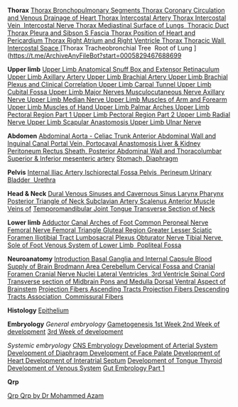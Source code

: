 **Thorax**
[Thorax Bronchopulmonary Segments ](https://t.me/ArchiveAnyFileBot?start=7315401856897081)
[Thorax Coronary Circulation and Venous Drainage of Heart ](https://t.me/ArchiveAnyFileBot?start=0425091710029720)
[Thorax Intercostal Artery ](https://t.me/ArchiveAnyFileBot?start=0879793594680444)
[Thorax Intercostal Vein  Intercostal Nerve ](https://t.me/ArchiveAnyFileBot?start=7324839784689574)
[Thorax Mediastinal Surface of Lungs  Thoracic Duct ](https://t.me/ArchiveAnyFileBot?start=1074533719727960)
[Thorax Pleura and Sibson S Fascia ](https://t.me/ArchiveAnyFileBot?start=9470564498493229)
[Thorax Position of Heart and Pericardium ](https://t.me/ArchiveAnyFileBot?start=3190173338896515)
[Thorax Right Atrium and Right Ventricle ](https://t.me/ArchiveAnyFileBot?start=5302313735513815)
[Thorax Thoracic Wall  Intercostal Space ](https://t.me/ArchiveAnyFileBot?start=2203590519019530)
[Thorax Tracheobronchial Tree  Root of Lung ](https://t.me/ArchiveAnyFileBot?start=0005829467688699

**Upper limb**
[Upper Limb Anatomical Snuff Box and Extensor Retinaculum ](https://t.me/ArchiveAnyFileBot?start=6362851128906629)
[Upper Limb Axillary Artery ](https://t.me/ArchiveAnyFileBot?start=1056997080407716)
[Upper Limb Brachial Artery ](https://t.me/ArchiveAnyFileBot?start=9017857181295925)
[Upper Limb Brachial Plexus and Clinical Correlation ](https://t.me/ArchiveAnyFileBot?start=9345162418881676)
[Upper Limb Carpal Tunnel ](https://t.me/ArchiveAnyFileBot?start=7523551977335837)
[Upper Limb Cubital Fossa ](https://t.me/ArchiveAnyFileBot?start=5802236840779566)
[Upper Limb Major Nerves Musculocutaneous Nerve Axillary Nerve ](https://t.me/ArchiveAnyFileBot?start=3852781671945987)
[Upper Limb Median Nerve ](https://t.me/ArchiveAnyFileBot?start=9751894582191774)
[Upper Limb Muscles of Arm and Forearm ](https://t.me/ArchiveAnyFileBot?start=6736821398418486)
[Upper Limb Muscles of Hand ](https://t.me/ArchiveAnyFileBot?start=9547366736142368)
[Upper Limb Palmar Arches ](https://t.me/ArchiveAnyFileBot?start=5595079021948597)
[Upper Limb Pectoral Region Part 1 ](https://t.me/ArchiveAnyFileBot?start=7876185147451118)
[Upper Limb Pectoral Region Part 2 ](https://t.me/ArchiveAnyFileBot?start=3938424599200342)
[Upper Limb Radial Nerve ](https://t.me/ArchiveAnyFileBot?start=6587098697596474)
[Upper Limb Scapular Anastomosis ](https://t.me/ArchiveAnyFileBot?start=2014873296436313)
[Upper Limb Ulnar Nerve ](https://t.me/ArchiveAnyFileBot?start=4420831873396389)

**Abdomen**
[Abdominal Aorta - Celiac Trunk ](https://t.me/ArchiveAnyFileBot?start=7008757209156461)
[Anterior Abdominal Wall and Inguinal Canal ](https://t.me/ArchiveAnyFileBot?start=7495719120084727)
[Portal Vein, Portocaval Anastomosis ](https://t.me/ArchiveAnyFileBot?start=2155599642582756)
[Liver & Kidney ](https://t.me/ArchiveAnyFileBot?start=8967503160651120)
[Peritoneum ](https://t.me/ArchiveAnyFileBot?start=0814054998957353)
[Rectus Sheath, Posterior Abdominal Wall and Thoracolumbar](https://t.me/ArchiveAnyFileBot?start=0872386386447884)
[Superior & Inferior mesenteric artery](https://t.me/ArchiveAnyFileBot?start=6133765533857171)
[Stomach, Diaphragm ](https://t.me/ArchiveAnyFileBot?start=2204731913700579)

**Pelvis**
[Internal Iliac Artery ](https://t.me/ArchiveAnyFileBot?start=8428789418878819)
[Ischiorectal Fossa ](https://t.me/ArchiveAnyFileBot?start=0559620581964165)
[Pelvis  Perineum ](https://t.me/ArchiveAnyFileBot?start=4069229479454455)
[Urinary Bladder  Urethra ](https://t.me/ArchiveAnyFileBot?start=0106799268553641)

**Head & Neck**
[Dural Venous Sinuses and Cavernous Sinus ](https://t.me/ArchiveAnyFileBot?start=9010068256068184)
[Larynx ](https://t.me/ArchiveAnyFileBot?start=6847845445219366)
[Pharynx ](https://t.me/ArchiveAnyFileBot?start=9067100199356379)
[Posterior Triangle of Neck ](https://t.me/ArchiveAnyFileBot?start=2484250554237690)
[Subclavian Artery Scalenus Anterior Muscle Veins of](https://t.me/ArchiveAnyFileBot?start=8014515885977240)
[Temporomandibular Joint ](https://t.me/ArchiveAnyFileBot?start=8275655890900519)
[Tongue ](https://t.me/ArchiveAnyFileBot?start=3027619342961259)
[Transverse Section of Neck ](https://t.me/ArchiveAnyFileBot?start=6772722168260728)

**Lower limb**
[Adductor Canal ](https://t.me/ArchiveAnyFileBot?start=1446787604666168)
[Arches of Foot ](https://t.me/ArchiveAnyFileBot?start=6960343184632690)
[Common Peroneal Nerve ](https://t.me/ArchiveAnyFileBot?start=7926973587949097)
[Femoral Nerve ](https://t.me/ArchiveAnyFileBot?start=0045138924202690)
[Femoral Triangle ](https://t.me/ArchiveAnyFileBot?start=0787614885015025)
[Gluteal Region Greater Lesser Sciatic Foramen ](https://t.me/ArchiveAnyFileBot?start=6912666245829570)
[Iliotibial Tract ](https://t.me/ArchiveAnyFileBot?start=9046642738885768)
[Lumbosacral Plexus ](https://t.me/ArchiveAnyFileBot?start=1424492123288996)
[Obturator Nerve ](https://t.me/ArchiveAnyFileBot?start=9871740469805965)
[Tibial Nerve  Sole of Foot ](https://t.me/ArchiveAnyFileBot?start=9657892824730159)
[Venous System of Lower Limb  Popliteal Fossa ](https://t.me/ArchiveAnyFileBot?start=6195051251266128)

**Neuroanatomy**
[Introduction ](https://t.me/ArchiveAnyFileBot?start=8208103417555252)
[Basal Ganglia and Internal Capsule ](https://t.me/ArchiveAnyFileBot?start=2538865673507306)
[Blood Supply of Brain ](https://t.me/ArchiveAnyFileBot?start=0083435324188947)
[Brodmann Area ](https://t.me/ArchiveAnyFileBot?start=9611671246893438)
[Cerebellum ](https://t.me/ArchiveAnyFileBot?start=7673335591268473)
[Cervical Fossa and Cranial Foramen ](https://t.me/ArchiveAnyFileBot?start=2755636524851565)
[Cranial Nerve Nuclei ](https://t.me/ArchiveAnyFileBot?start=8673318450048164)
[Lateral Ventricles  3rd Ventricle ](https://t.me/ArchiveAnyFileBot?start=2060484782985055)
[Spinal Cord ](https://t.me/ArchiveAnyFileBot?start=9480961609885218)
[Transverse section of Midbrain Pons and Medulla ](https://t.me/ArchiveAnyFileBot?start=7356301581428769)
[Dorsal Ventral Aspect of Brainstem](https://t.me/ArchiveAnyFileBot?start=7099681738323970)
[Projection Fibers Ascending Tracts ](https://t.me/ArchiveAnyFileBot?start=1965484131376137)
[Projection Fibers Descending Tracts ](https://t.me/ArchiveAnyFileBot?start=5243642024526812)
[Association  Commissural Fibers ](https://t.me/ArchiveAnyFileBot?start=2378659325351733)


**Histology**
[Epithelium ](https://t.me/ArchiveAnyFileBot?start=2459251761334292)

**Embryology**
*General embryology*
[Gametogenesis 1st Week ](https://t.me/ArchiveAnyFileBot?start=7053607173081642)
[2nd Week of development](https://t.me/ArchiveAnyFileBot?start=7337377831352019)
[3rd Week of development](https://t.me/ArchiveAnyFileBot?start=6567371365430056)


*Systemic embryology*
[CNS Embryology ](https://t.me/ArchiveAnyFileBot?start=4872733654277187)
[Development of Arterial System](https://t.me/ArchiveAnyFileBot?start=2440456757906978)
[Development of Diaphragm ](https://t.me/ArchiveAnyFileBot?start=0510199069983094)
[Development of Face Palate ](https://t.me/ArchiveAnyFileBot?start=6675117707762917)
[Development of Heart ](https://t.me/ArchiveAnyFileBot?start=9413676614356709)
[Development of Interatrial Septum](https://t.me/ArchiveAnyFileBot?start=1780168034995496)
[Development of Tongue Thyroid](https://t.me/ArchiveAnyFileBot?start=0287042265203608)
[Development of Venous System](https://t.me/ArchiveAnyFileBot?start=9078833852846787)
[Gut Embrology Part 1 ](https://t.me/ArchiveAnyFileBot?start=7970788550814587)

**Qrp**

[Qrp ](https://t.me/ArchiveAnyFileBot?start=0575677461177375)
[Qrp by Dr Mohammed Azam ](https://t.me/ArchiveAnyFileBot?start=0728626030403247)